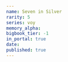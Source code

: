 ```yaml
---
name: Seven in Silver
rarity: 5
series: voy
memory_alpha:
bigbook_tier: -1
in_portal: true
date:
published: true
---
```



